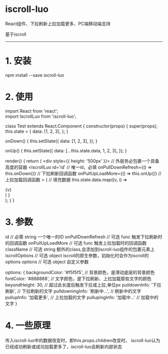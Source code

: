 # iscroll-luo

React组件、下拉刷新上拉加载更多、PC端移动端支持

基于iscroll

---

# 1. 安装

npm install --save iscroll-luo

# 2. 使用

import React from 'react';<br>
import IscrollLuo from 'iscroll-luo';<br>

class Test extends React.Component {
  constructor(props) {
    super(props);
    this.state = {
    	data: [1, 2, 3],
	};
  }

  onDown() {
  	this.setState({
  		data: [1, 2, 3],
  	});
  }

  onUp() {
  	this.setState({
  		data: [...this.state.data, 1, 2, 3],
  	});
  }

  render() {
  	return (
  		<div style={{ height: '500px' }}>				// 外层务必包裹一个具备高度的容器
  			<IscrollLuo
  				id='id'									// 唯一id，必填
  				onPullDownRefresh={() => this.onDown()}	// 下拉刷新回调函数
            	onPullUpLoadMore={() => this.onUp()}	// 上拉加载回调函数
  			>
  				{										// 填充数据
	  				this.state.data.map((v, i) =>
	  					<div key={i}>{v}</div>
	  				)
  				}						
  			</IscrollLuo>
  		</div>
  	);
  }
}

# 3. 参数

id  					// 必需	string	一个唯一的ID
onPullDownRefresh		// 可选	func	触发下拉刷新时的回调函数
onPullUpLoadMore		// 可选	func	触发上拉加载时的回调函数
className				// 可选 string	额外的class,会添加到iscroll-luo组件的包裹元素上
iscrollOptions			// 可选 object	iscroll的原生参数，初始化时会作为iscroll的options
options 				// 可选 object  自定义参数

options: {
	backgroundColor: '#f5f5f5', 		// 背景颜色，是滑动底层的背景颜色
   	fontColor: '#888888', 				// 文字颜色，是下拉刷新、上拉加载那些文字的颜色
    beyondHeight: 30, 					// 超过此长度后触发下拉或上拉,单位px
    pulldownInfo: '下拉刷新',			// 下拉刷新的文字
    pulldowningInfo: '刷新中…',			// 刷新中的文字
    pullupInfo: '加载更多',				// 上拉加载的文字
    pullupingInfo: '加载中…'			// 加载中的文字
}

# 4. 一些原理

传入iscroll-luo中的数据改变时，即this.props.children改变时，
iscroll-luo认为已经成功刷新或成功加载更多了，iscroll-luo会刷新内部状态

